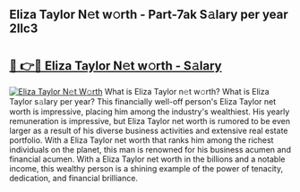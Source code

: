 ## Eliza Taylor N𝚎t w𝚘rth - Part-7ak S𝚊lary per year 2Ilc3

# <h2><a href="http://gc00s2.nevu.top/?p=Eliza+Taylor">🔗 👉🔴 Eliza Taylor N𝚎t w𝚘rth - S𝚊lary</a></h2>

[![Eliza Taylor N𝚎t W𝚘rth](https://i.imgur.com/EBH3L9S.jpeg)](http://gc00s2.nevu.top/?p=Eliza+Taylor)
What is Eliza Taylor n𝚎t w𝚘rth? What is Eliza Taylor s𝚊lary per year?
This financially well-off person's Eliza Taylor net worth is impressive, placing him among the industry's wealthiest. His yearly remuneration is impressive, but Eliza Taylor net worth is rumored to be even larger as a result of his diverse business activities and extensive real estate portfolio. With a Eliza Taylor net worth that ranks him among the richest individuals on the planet, this man is renowned for his business acumen and financial acumen. With a Eliza Taylor net worth in the billions and a notable income, this wealthy person is a shining example of the power of tenacity, dedication, and financial brilliance.
